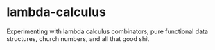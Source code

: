 # lambda-calculus
Experimenting with lambda calculus combinators, pure functional data structures, church numbers, and all that good shit
